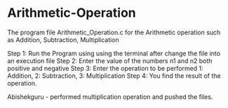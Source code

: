 # Arithmetic-Operation

The program file Arithmetic_Operation.c for the Arithmetic operation such as Addition, Subtraction, Multiplication

Step 1: Run the Program using using the terminal after change the file into an execution file
Step 2: Enter the value of the numbers n1 and n2 both positive and negative
Step 3: Enter the operation to be performed 1: Addition, 2: Subtraction, 3: Multiplication
Step 4: You find the result of the operation.

Abishekguru - performed multiplication operation and pushed the files.
